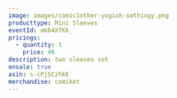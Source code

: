 ```yaml
---
image: images/comic1other-yugioh-sethingy.png
producttype: Mini Sleeves
eventId: mkb4XfKk_
pricings:
  - quantity: 1
    price: 46
description: two sleeves set
onsale: true
asin: s-cPjSCzhkE
merchandise: comiket
---
```

